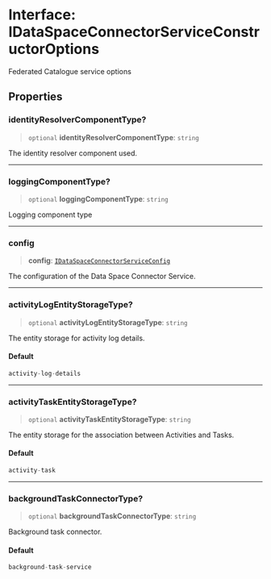 # Interface: IDataSpaceConnectorServiceConstructorOptions

Federated Catalogue service options

## Properties

### identityResolverComponentType?

> `optional` **identityResolverComponentType**: `string`

The identity resolver component used.

***

### loggingComponentType?

> `optional` **loggingComponentType**: `string`

Logging component type

***

### config

> **config**: [`IDataSpaceConnectorServiceConfig`](IDataSpaceConnectorServiceConfig.md)

The configuration of the Data Space Connector Service.

***

### activityLogEntityStorageType?

> `optional` **activityLogEntityStorageType**: `string`

The entity storage for activity log details.

#### Default

```ts
activity-log-details
```

***

### activityTaskEntityStorageType?

> `optional` **activityTaskEntityStorageType**: `string`

The entity storage for the association between Activities and Tasks.

#### Default

```ts
activity-task
```

***

### backgroundTaskConnectorType?

> `optional` **backgroundTaskConnectorType**: `string`

Background task connector.

#### Default

```ts
background-task-service
```
